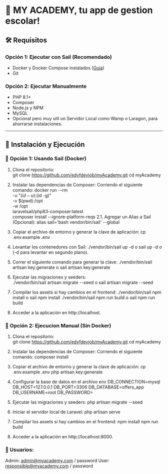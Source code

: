 # 🚀 MY ACADEMY, tu app de gestion escolar!  

## 🛠️ Requisitos  

### **Opción 1: Ejecutar con Sail (Recomendado)**
- Docker y Docker Compose instalados ([Guía](https://docs.docker.com/engine/install/))  
- Git  

### **Opción 2: Ejecutar Manualmente**
- PHP 8.1+  
- Composer  
- Node.js y NPM  
- MySQL
- Opcional pero muy util un Servidor Local como Wamp o Laragon, para ahorrarse instalaciones.  

---

## 🚀 Instalación y Ejecución  

### **🔹 Opción 1: Usando Sail (Docker)**
1. Clona el repositorio:  
   git clone https://github.com/edvfdevjob/myAcademy.git
   cd myAcademy
2. Instalar las dependencias de Composer:
    Corriendo el siguiente comando:
   docker run --rm \
    -u "$(id -u):$(id -g)" \
    -v $(pwd):/opt \
    -w /opt \
    laravelsail/php83-composer:latest \
    composer install --ignore-platform-reqs
2.1. Agregar un Alias a Sail (Opcional):
    alias sail='bash vendor/bin/sail' --global

3. Copiar el archivo de entorno y generar la clave de aplicación:
   cp .env.example .env
4. Levantar los contenedores con Sail: 
   ./vendor/bin/sail up -d o sail up -d o (-d para levantar en segundo plano).
5. Correr el siguiente comando para generar la clave: 
    ./vendor/bin/sail artisan key:generate o sail artisan key:generate
6. Ejecutar las migraciones y seeders:  
   ./vendor/bin/sail artisan migrate --seed o sail artisan migrate --seed
7. Compilar los assets si hay cambios en el frontend:
    ./vendor/bin/sail npm install o sail npm install
    ./vendor/bin/sail npm run build o sail npm run build
8. Acceder a la aplicación en http://localhost.

### **🔹 Opción 2: Ejecucion Manual (Sin Docker)**
1. Clona el repositorio:  
   git clone https://github.com/edvfdevjob/myAcademy.git
   cd myAcademy
2. Instalar las dependencias de Composer:
    Corriendo el siguiente comando:
    composer install

3. Copiar el archivo de entorno y generar la clave de aplicación:
   cp .env.example .env
    php artisan key:generate
4. Configurar la base de datos en el archivo env
    DB_CONNECTION=mysql
    DB_HOST=127.0.0.1
    DB_PORT=3306
    DB_DATABASE=offers_app
    DB_USERNAME=root
    DB_PASSWORD=
5. Ejecutar las migraciones y seeders:
    php artisan migrate --seed
6. Iniciar el servidor local de Laravel:
    php artisan serve
7. Compilar los assets si hay cambios en el frontend:
    npm install
    npm run build
8. Acceder a la aplicación en http://localhost:8000.

### **🔹 Usuarios:**
Admin: admin@myacademy.com / password
User: responsible@myacademy.com / password